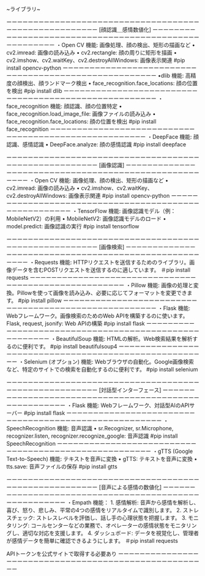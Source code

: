 ~ライブラリ~

ーーーーーーーーーーーーーーーーーーーーーーーーーーーーーーーーーーーーーーーーーーーーーーーーーーーーー
[顔認識＿感情数値化]
ーーーーーーーーーーーーーーーーーーーーーーーーーーーーーーーーーーーーーーーーーーーーーーーーーーーーー
・Open CV
    機能: 画像処理、顔の検出、矩形の描画など
    •	cv2.imread: 画像の読み込み
	•	cv2.rectangle: 顔の周りに矩形を描画
	•	cv2.imshow、cv2.waitKey、cv2.destroyAllWindows: 画像表示関連
#pip install opencv-python
ーーーーーーーーーーーーーーーーーーーーーーーーーーーーーーーーーーーーーーーーーーーーーーーーーーーーー
•dlib
    機能: 高精度の顔検出、顔ランドマーク検出
    •	face_recognition.face_locations: 顔の位置を検出
#pip install dlib
ーーーーーーーーーーーーーーーーーーーーーーーーーーーーーーーーーーーーーーーーーーーーーーーーーーーーー
・face_recognition
    機能: 顔認識、顔の位置特定
    •	face_recognition.load_image_file: 画像ファイルの読み込み
	•	face_recognition.face_locations: 顔の位置を検出
#pip install face_recognition
ーーーーーーーーーーーーーーーーーーーーーーーーーーーーーーーーーーーーーーーーーーーーーーーーーーーーー
・DeepFace
    機能: 顔認識、感情認識
    •	DeepFace.analyze: 顔の感情認識
#pip install deepface


ーーーーーーーーーーーーーーーーーーーーーーーーーーーーーーーーーーーーーーーーーーーーーーーーーーーーー
[画像認識]
ーーーーーーーーーーーーーーーーーーーーーーーーーーーーーーーーーーーーーーーーーーーーーーーーーーーーー
・Open CV
    機能: 画像処理、顔の検出、矩形の描画など
    •	cv2.imread: 画像の読み込み
    •	cv2.imshow、cv2.waitKey、cv2.destroyAllWindows: 画像表示関連
#pip install opencv-python
ーーーーーーーーーーーーーーーーーーーーーーーーーーーーーーーーーーーーーーーーーーーーーーーーーーーーー
・TensorFlow
    機能: 画像認識モデル（例：MobileNetV2）の利用
    •	MobileNetV2: 画像認識モデルのロード
	•	model.predict: 画像認識の実行
#pip install tensorflow


ーーーーーーーーーーーーーーーーーーーーーーーーーーーーーーーーーーーーーーーーーーーーーーーーーーーーー
[画像検索]
ーーーーーーーーーーーーーーーーーーーーーーーーーーーーーーーーーーーーーーーーーーーーーーーーーーーーー
・Requests
    機能: HTTPリクエストを送信するためのライブラリ。画像データを含むPOSTリクエストを送信するのに適しています。
＃pip install requests
ーーーーーーーーーーーーーーーーーーーーーーーーーーーーーーーーーーーーーーーーーーーーーーーーーーーーー
・Pillow
    機能: 画像の処理と変換。Pillowを使って画像を読み込み、必要に応じてフォーマットを変更できます。
#pip install pillow
ーーーーーーーーーーーーーーーーーーーーーーーーーーーーーーーーーーーーーーーーーーーーーーーーーーーーー
・Flask
    機能: Webフレームワーク。画像検索のためのWeb APIを構築するのに使います。
    Flask, request, jsonify: Web APIの構築
#pip install flask
ーーーーーーーーーーーーーーーーーーーーーーーーーーーーーーーーーーーーーーーーーーーーーーーーーーーーー
・BeautifulSoup
    機能: HTMLの解析。Web検索結果を解析するのに便利です。
#pip install beautifulsoup4
ーーーーーーーーーーーーーーーーーーーーーーーーーーーーーーーーーーーーーーーーーーーーーーーーーーーーー
・Selenium (オプション)
    機能: Webブラウザの自動化。Google画像検索など、特定のサイトでの検索を自動化するのに便利です。
#pip install selenium


ーーーーーーーーーーーーーーーーーーーーーーーーーーーーーーーーーーーーーーーーーーーーーーーーーーーーー
[対話型インターフェース]
ーーーーーーーーーーーーーーーーーーーーーーーーーーーーーーーーーーーーーーーーーーーーーーーーーーーーー
・Flask
    機能: Webフレームワーク、対話型AIのAPIサーバー
#pip install flask
ーーーーーーーーーーーーーーーーーーーーーーーーーーーーーーーーーーーーーーーーーーーーーーーーーーーーー
・SpeechRecognition
    機能: 音声認識
    •	sr.Recognizer, sr.Microphone, recognizer.listen, recognizer.recognize_google: 音声認識
#pip install SpeechRecognition
ーーーーーーーーーーーーーーーーーーーーーーーーーーーーーーーーーーーーーーーーーーーーーーーーーーーーー
・gTTS (Google Text-to-Speech)
    機能: テキストを音声に変換
    •	gTTS: テキストを音声に変換
	•	tts.save: 音声ファイルの保存
#pip install gtts


ーーーーーーーーーーーーーーーーーーーーーーーーーーーーーーーーーーーーーーーーーーーーーーーーーーーーー
[音声による感情の数値化]
ーーーーーーーーーーーーーーーーーーーーーーーーーーーーーーーーーーーーーーーーーーーーーーーーーーーーー
・Empath
    機能：
    1.	感情解析: 音声から感情を解析し、喜び、怒り、悲しみ、平常の4つの感情をリアルタイムで識別します。
	2.	ストレスチェック: ストレスレベルを評価し、話し手の心理状態を把握します。
	3.	モニタリング: コールセンターなどの業務で、オペレーターの感情状態をモニタリングし、適切な対応を支援します。
	4.	ダッシュボード: データを視覚化し、管理者が感情データを簡単に確認できるようにします。
＃pip install requests

APIトークンを公式サイトで取得する必要あり
ーーーーーーーーーーーーーーーーーーーーーーーーーーーーーーーーーーーーーーーーーーーーーーーーーーーーー
